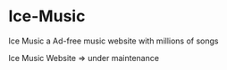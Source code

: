 # Ice-Music
Ice Music a Ad-free music website with millions of songs

Ice Music Website => under maintenance

